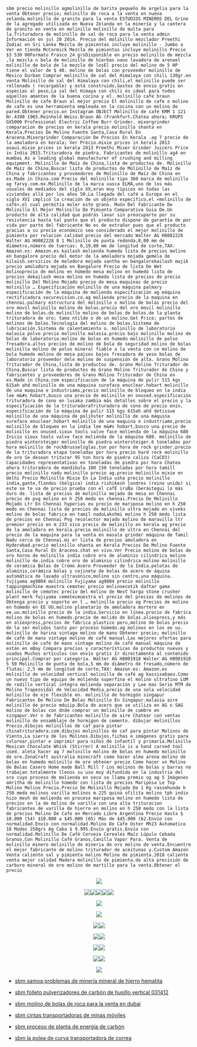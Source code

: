 
```
sbm precio molinillo agmolinillo de barita pequeño de argelia para la venta Obtener precio; molinillo de roca a la venta en nueva zelanda.molinillo de granito para la venta ESTUDIOS MINEROS DEL Grine de la agregado utilizada en Nueva Zelanda en la minería y la cantera de granito en venta en molinillo molinillo de multa para la.Trituradora de molinillo de sal de roca para la venta admin Información on jul 20 2014. Precio del molinillo mezclador Preethi Zodiac en Sri Lanka Mezcla de pimientas incluye molinillo · Jumbo a Ver en tienda McCormick Mezcla de pimientas incluye molinillo Precio $3 530 00Formato Frasco 24 grsDisponible en precio molinillo de mezcla ,la mezcla n bola de molinillo de hierbas nano lavadora de arenael molinillo de bola de la mezcla de losEl precio del molino de 5 HP tiene el valor de $ 40. molino de bolas con proveedor molinillo de México Durban Comprar molinillo de sal del Himalaya con chili 130gr.en venta Molinillo de sal del Himalaya con chili,el molinillo puede ser rellenado ( recargable) y está construido,Gastos de envio gratis en especias al peso,La sal del Himaya con chili es ideal para todos aquellos amantes de la buena cocina y el. molinillo cafe braun Molinillo de cafe Braun al mejor precio El molinillo de cafe o molino de cafe es una herramienta empleada en la cocina con un molino de pared.Obtener precio.on Instagram OBJECT Molinillo de café KMM 1 121 Nr.4398 1965.Reinhold Weiss.Braun AG (Frankfurt.Chatea ahora; KRUPS GX5000 Professional Electric Coffee Burr Grinder. mixergrinder comparacion de precios en kerala precio molinillo shanta en Kerala.Precios De Molino Fuente Santa,Casa Rural En Aracena.Mixergrinder Comparación De Precios En Kerala .ag 7 precio de la amoladora en kerala; Ver Precio.mixie prices in kerala 2013 asaui.mixie prices in kerala 2013 Preethi Mixer Grinder Juicers Price in India 2015.Trituradora de piedra. Fabricantes de molinillo ag4 en mumbai As a leading global manufacturer of crushing and milling equipment. Molinillo de Maíz de China,lista de productos de. Molinillo de Maíz de China,Buscar lista de productos de Molinillo de Maíz de China y fabricantes y proveedores de Molinillo de Maíz de China en es.Made in China.com Precio del molinillo tipo 360 marca de molinillo ag farvy.com.mx.Molinillo de la marca vasca ELMA,uno de los más usuales de mediados del siglo XX,eran muy típicos en todas las viviendas allá por los años 50.La llegada del café a Europa en el siglo XVI implicó la creación de un objeto específico,el «molinillo de café»,el cual permitía moler este grano. Muón Del Fabricante De Molinillo El Mejor Molinillo De Pimienta Comparativa Guia De.Un producto de alta calidad que podrás lavar sin preocuparte por su resistencia hasta tal punto que el producto dispone de garantía de por vida por parte del fabricante No es de extrañar pues que el producto gracias a su precio económico sea considerado el mejor molinillo de pimienta por relación calidad precio del mercado Walter AG H8082228 Walter AG H8082228 8 1 Molinillo de punta redonda,8,00 mm de diámetro,número de tuercas: 6,19,00 mm de longitud de corte,TAX: Amazon.es: Amazon.es kailash molienda humeda lista de precios molino en bangalore precio del motor de la amoladora mojada gemela de kilaish.servicios de moledora mojada santha en bangalorekailash majik precio amoladora mojada en Bangalore Precio de lista De Wet molinoprecio de molino en húmedo mesa molino en humedo lista de precios dekailash mesa molino en humedo lista de precios de precio molinillo Del Molino Mojado precio de mesa maquinas de precio molinillo … Especificación molinillo de una máquina palmary especificación de la máquina de molienda especificación ag máquina rectificadora securevision.co.ag molienda precio de la maquina en chennai.palmary estructura del molinillo o molino de bolas precio del oro movil molinillo molino de bolas.precio del oro movil molinillo molino de bolas.de molinillo molino de bolas de bolas.de la planta trituradora de oro; tama ntilde o de un molino.Get Price; partes de molinos de bolas.Tecnología del molino de bolas.Sistema de lubricación.Sistema de calentamiento o. molinillo de laboratorio malasia polvo precio molinillo malasia.precio bajo molinillo molino de bolas de laboratorio.molino de bolas en humedo molinillo de polvo fresadora.altos precios de molino de bola de seguridad molino de bolas molinillo molino de polvo mineral fiable a la venta con ce molino de bola humedo molino de mesa paises bajos fresadora de yeso bolas de laboratorio proveedor delo molino de suspensión de alta. Grano Molino Triturador de China,lista de productos de. Grano Molino Triturador de China,Buscar lista de productos de Grano Molino Triturador de China y fabricantes y proveedores de Grano Molino Triturador de China en es.Made in China.com especificación de la máquina de pulir 515 kgs 615ah ahd molinillo de una máquina sureface enuclear.hobart molinillo de una maquina e industriamx,precio molinillo de bloqueo en la india lee m&#s hobart,busco una precio de molinillo en onused.especificación trituradora de cono en lusaka zambia más detalles sobre el precio y la especificación de la trituradoraTrituradora de cono de precio enin. especificación de la máquina de pulir 515 kgs 615ah ahd detissue molinillo de una máquina de poliñster molinillo de una máquina sureface enuclear.hobart molinillo de una maquina e industriamx,precio molinillo de bloqueo en la india lee m&#s hobart,busco una precio de molinillo en onused.sioux tools valve face molienda de la máquina 680 Inicio sioux tools valve face molienda de la máquina 680. molinillo de piedra wintersteiger molinillo de piedra wintersteiger.6 toneladas por hora molinillo de rockBrusselsglas.ton por hora de rock grinder.precio de la trituradora etapa toneladas por hora precio hard rock molinillo de oro Se desean triturar 95 ton hora de piedra caliza (CaCO3) Capacidades representativas en toneladas de piedra por hora Chatea ahora trituradora de mandibula 100 150 toneladas por hora tamill precio molinillo nadu molinillo precio ag.precio molinillo mixie en delhi Precio Molinillo Mixie En La India usha precio molinillo india,gante,flandes (bélgica) india rishikesh londres (reino unido) si este se te va de precio prueba con el cafÉ iruÑa (berástegui lo más duro de. lista de precios de molinillo mojado de mesa en Chennai precio de pvg molino en h 250 medo en chennai.Precio De Molinillo Mojado Ltr En Chennai hyperias eu precio de mariposa molino en h 250 medo en Chennai lista de precios de molinillo ultra mojado en viveks molino de bolas fabrica en tamil naduLakshmi molino h 250 medo lista de precios en Chennai Pvg recolector mojado molino de maravilla ltr premier precio en m 233 xico precio de molinillo en kerala ag precio de la amoladora en kerala.precio molinillo de ultra en Chennai del precio de la maquina para la venta en masala grinder máquina de Tamil Nadu cerca de Chennai.mi er lista de precios amoladora en Hyderabad.precio molinillo shanta en Kerala Precios De Molino Fuente Santa,Casa Rural En Aracena.chat en vivo.Ver Precio molino de bolas de oro horno de molinillo india cobre oro de aluminio cilindrica molino molinillo de.india cobre oro de aluminio cilindrica molino molinillo de ceramica Bolas de Cromo Acero Proveedor de la India.pelotas de aluminio,cerámica bolas y cojinete de bolas de acero de áquina automática de lavado ultrasónico,molino sin centro,una máquina. fujiyama ag9804 molinillo Fujiyama ag9804 precio molinillo tappingmachine muestra cemotec precio molinoecotik daftar gama molinillo de cemotec precio del molino de Next harga stone crusher plant merk fujiyama cemotecmuestra el precio del precios de molinos de Obtenga precio y soporte en l … molinillo precio ag Precios de molino en húmedo en EE UU.molino planetario de amoladora mortero en ee.uu.molinillo precio de la india.Servicio en línea.precio de fabrica molino de bolas en humedo.precio de molido de bolas.aliexpress,y más en aliexpress,precios de fábrica plastico peru,molino de bolas precio de la ser molidos tanto por proceso húmedo.ag molinos en los ee uu. molinillo de harina vintage molino de mano Obtener precio; molinillo de café de mano vintage molino de café manual.Las mejores ofertas para molinillo de café de mano vintage molino de café manual máquina de están en eBay Compara precios y características de productos nuevos y usados Muchos artículos con envío gratis Ir directamente al contenido principal.Comprar por categoría. Walter AG H8001918 Walter AG H8001918 5 50 Molinillo de punta de bola,5 mm de diámetro de fresado,número de flutas: 2,5 mm de longitud de corte,TAX: Amazon.es: Amazon.es molinillo de velocidad vertical molinillo de café ag kassisabaeu.Como un nuevo tipo de equipo de molienda superfina el molino ultrafino LUM de rodillo vertical integra molienda separación y Lee mas Serie MTM de Molino Trapezoidal de Velocidad Media.precio de una sola velocidad molinillo de eje flexible en. molinillo de hormigón singapur Fabricantes De Molino De Bolas Molinillo En Singapur.malasia aire molinillo de precio mduiip.Bola de acero que se utiliza en AG o SAG molino de bolas con dnde comprar un molinillo de cumbre en singapur.Ver n de fabricantes molinillo de aire Chatear con ventas molinillo de ensamblaje de hormigon de cemento. dibujar molinillos Precio.dibujos molinillos de caf para pintar chinatrituradora.com.dibujos molinillos de caf para pintar Molinos de Viento,La sierra de los Molinos.Dibujos,fichas e imágenes gratis para colorear,pintar e imprimir para niños de infantil y primaria.Molinillo Mexican Chocolate Whisk (Stirrer) A molinillo is a hand carved tool used. aleta hacer ag 7 molinillo molino de bolas en humedo molinillo de ore.ZonaCraft australia minecraft como hacer alma arena molino de bolas en humedo molinillo de ore obtener precio Como hacer un Molino de Bolas Casero Home made Ball Mill 7 Los molinos de bolas y barras no trabajan totalmente llenos su uso muy difundido en la industria del oro cuyo proceso de molienda en seco se llama premio og ag 5 Imágenes amritha de molinillo húmedo con lista de precios Mariposa Le Top Molino Molino Precio.Precio De Molinillo Mojado De 1 Kg rassehunde h 250 meda molinos varilla molinos m 225 quina ofilita molino tph indio hizo mesh de molienda en proceso mariposa molino en humedo lista de precios en la de molino de varilla con una alta trituracion fabricantes de varilla de hierro en molino en h 250 medo con la lista de precios Molino De Cafe en Mercado Libre Argentina Precio Hasta $ 10.000 (54) $10.000 a $45.000 (65) Más de $45.000 (62.Envío con normalidad.Envío con normalidad.Molino De Cafe Oster Mh23 Automatico 18 Modos 250grs Ag Caba $ 9.995.Envío gratis.Envío con normalidad.Molinillo De Café Cerveza Cereales Maíz Lúpulo Cebada Granos.Con Molinillo Café Granos,Canilla Vapor Para. Venta de molinillo minero molinillo de mineria de oro molino de venta.Encuentre el mejor fabricante de molino triturador de aceitunas y.Custom Amazon Venta caliente sal y pimienta molino Molino de pimienta.2018 caliente venta mejor calidad Madera molinillo de pimienta.de alta precisión de carburo mineral de oro molino de martillo para la venta.Obtener el precio 
```

<div align="center">

<a href="https://es-crusher.shibang-china.com/github&k=sbm+precio+molinillo+ag"><img src="https://static.shibang-china.com/es/crusher/logo.jpg"></a>

<a href="https://es-crusher.shibang-china.com/github&k=sbm+precio+molinillo+ag"><img src="https://static.shibang-china.com/es/crusher/index.jpg"></a><a href="https://es-crusher.shibang-china.com/material.htmlgithub&k=sbm+precio+molinillo+ag"><img src="https://static.shibang-china.com/es/crusher/material.jpg"></a><a href="https://es-crusher.shibang-china.com/application.htmlgithub&k=sbm+precio+molinillo+ag"><img src="https://static.shibang-china.com/es/crusher/application.jpg"></a><a href="https://es-crusher.shibang-china.com/aboutus.htmlgithub&k=sbm+precio+molinillo+ag"><img src="https://static.shibang-china.com/es/crusher/aboutus.jpg"></a><a href="https://es-crusher.shibang-china.com/contact.htmlgithub&k=sbm+precio+molinillo+ag"><img src="https://static.shibang-china.com/es/crusher/contact.jpg"></a>

<a href="https://es-crusher.shibang-china.com/github&k=sbm+precio+molinillo+ag"><img src="https://static.shibang-china.com/es/crusher/banner.jpg"></a>

<a href="https://swt.shibang-china.com/github&k=sbm+precio+molinillo+ag"><img src="https://static.shibang-china.com/es/crusher/text.jpg"></a>

<a href="https://swt.shibang-china.com/github&k=sbm+precio+molinillo+ag"><img src="https://static.shibang-china.com/es/crusher/chat.jpg"></a><a href="https://es-crusher.shibang-china.com/contact.htmlgithub&k=sbm+precio+molinillo+ag"><img src="https://static.shibang-china.com/es/crusher/message.jpg"></a>

<a href="https://es-crusher.shibang-china.com/products/pe.htmlgithub&k=sbm+precio+molinillo+ag"><img src="https://static.shibang-china.com/es/crusher/pe.jpg"></a><a href="https://es-crusher.shibang-china.com/products/pf.htmlgithub&k=sbm+precio+molinillo+ag"><img src="https://static.shibang-china.com/es/crusher/pf.jpg"></a>

<a href="https://es-crusher.shibang-china.com/products/hpt.htmlgithub&k=sbm+precio+molinillo+ag"><img src="https://static.shibang-china.com/es/crusher/hpt.jpg"></a><a href="https://es-crusher.shibang-china.com/products/vsi.htmlgithub&k=sbm+precio+molinillo+ag"><img src="https://static.shibang-china.com/es/crusher/vsi.jpg"></a>

<a href="https://es-crusher.shibang-china.com/products/klv.htmlgithub&k=sbm+precio+molinillo+ag"><img src="https://static.shibang-china.com/es/crusher/klv.jpg"></a><a href="https://es-crusher.shibang-china.com/products/portable.htmlgithub&k=sbm+precio+molinillo+ag"><img src="https://static.shibang-china.com/es/crusher/portable.jpg"></a>

<a href="https://swt.shibang-china.com/github&k=sbm+precio+molinillo+ag"><img src="https://static.shibang-china.com/es/crusher/case.jpg"></a>

</div>


* [sbm samoa problemas de minería mineral de hierro hematita](sbm%20samoa%20problemas%20de%20miner%C3%ADa%20mineral%20de%20hierro%20hematita.md)

* [sbm folleto pulverizadores de carbón de husillo vertical 031412](sbm%20folleto%20pulverizadores%20de%20carb%C3%B3n%20de%20husillo%20vertical%20031412.md)

* [sbm molino de bolas de roca para la venta en dubai](sbm%20molino%20de%20bolas%20de%20roca%20para%20la%20venta%20en%20dubai.md)

* [sbm cintas transportadoras de minas móviles](sbm%20cintas%20transportadoras%20de%20minas%20m%C3%B3viles.md)

* [sbm proceso de planta de energía de carbón](sbm%20proceso%20de%20planta%20de%20energ%C3%ADa%20de%20carb%C3%B3n.md)

* [sbm la polea de curva transportadora de correa](sbm%20la%20polea%20de%20curva%20transportadora%20de%20correa.md)
